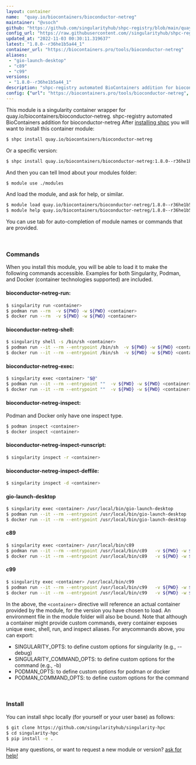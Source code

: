 ```yaml
---
layout: container
name:  "quay.io/biocontainers/bioconductor-netreg"
maintainer: "@vsoch"
github: "https://github.com/singularityhub/shpc-registry/blob/main/quay.io/biocontainers/bioconductor-netreg/container.yaml"
config_url: "https://raw.githubusercontent.com//singularityhub/shpc-registry/main/quay.io/biocontainers/bioconductor-netreg/container.yaml"
updated_at: "2022-11-03 00:30:11.319637"
latest: "1.8.0--r36he1b5a44_1"
container_url: "https://biocontainers.pro/tools/bioconductor-netreg"
aliases:
 - "gio-launch-desktop"
 - "c89"
 - "c99"
versions:
 - "1.8.0--r36he1b5a44_1"
description: "shpc-registry automated BioContainers addition for bioconductor-netreg"
config: {"url": "https://biocontainers.pro/tools/bioconductor-netreg", "maintainer": "@vsoch", "description": "shpc-registry automated BioContainers addition for bioconductor-netreg", "latest": {"1.8.0--r36he1b5a44_1": "sha256:cf644b26060abff59f3e70fc467fdfb6942c19fd9d828e8371d19af8ab7e1dc0"}, "tags": {"1.8.0--r36he1b5a44_1": "sha256:cf644b26060abff59f3e70fc467fdfb6942c19fd9d828e8371d19af8ab7e1dc0"}, "docker": "quay.io/biocontainers/bioconductor-netreg", "aliases": {"gio-launch-desktop": "/usr/local/bin/gio-launch-desktop", "c89": "/usr/local/bin/c89", "c99": "/usr/local/bin/c99"}}
---
```


This module is a singularity container wrapper for quay.io/biocontainers/bioconductor-netreg.
shpc-registry automated BioContainers addition for bioconductor-netreg
After [installing shpc](#install) you will want to install this container module:


```bash
$ shpc install quay.io/biocontainers/bioconductor-netreg
```

Or a specific version:

```bash
$ shpc install quay.io/biocontainers/bioconductor-netreg:1.8.0--r36he1b5a44_1
```

And then you can tell lmod about your modules folder:

```bash
$ module use ./modules
```

And load the module, and ask for help, or similar.

```bash
$ module load quay.io/biocontainers/bioconductor-netreg/1.8.0--r36he1b5a44_1
$ module help quay.io/biocontainers/bioconductor-netreg/1.8.0--r36he1b5a44_1
```

You can use tab for auto-completion of module names or commands that are provided.

<br>

### Commands

When you install this module, you will be able to load it to make the following commands accessible.
Examples for both Singularity, Podman, and Docker (container technologies supported) are included.

#### bioconductor-netreg-run:

```bash
$ singularity run <container>
$ podman run --rm  -v ${PWD} -w ${PWD} <container>
$ docker run --rm  -v ${PWD} -w ${PWD} <container>
```

#### bioconductor-netreg-shell:

```bash
$ singularity shell -s /bin/sh <container>
$ podman run --it --rm --entrypoint /bin/sh  -v ${PWD} -w ${PWD} <container>
$ docker run --it --rm --entrypoint /bin/sh  -v ${PWD} -w ${PWD} <container>
```

#### bioconductor-netreg-exec:

```bash
$ singularity exec <container> "$@"
$ podman run --it --rm --entrypoint ""  -v ${PWD} -w ${PWD} <container> "$@"
$ docker run --it --rm --entrypoint ""  -v ${PWD} -w ${PWD} <container> "$@"
```

#### bioconductor-netreg-inspect:

Podman and Docker only have one inspect type.

```bash
$ podman inspect <container>
$ docker inspect <container>
```

#### bioconductor-netreg-inspect-runscript:

```bash
$ singularity inspect -r <container>
```

#### bioconductor-netreg-inspect-deffile:

```bash
$ singularity inspect -d <container>
```


#### gio-launch-desktop

```bash
$ singularity exec <container> /usr/local/bin/gio-launch-desktop
$ podman run --it --rm --entrypoint /usr/local/bin/gio-launch-desktop   -v ${PWD} -w ${PWD} <container> -c " $@"
$ docker run --it --rm --entrypoint /usr/local/bin/gio-launch-desktop   -v ${PWD} -w ${PWD} <container> -c " $@"
```


#### c89

```bash
$ singularity exec <container> /usr/local/bin/c89
$ podman run --it --rm --entrypoint /usr/local/bin/c89   -v ${PWD} -w ${PWD} <container> -c " $@"
$ docker run --it --rm --entrypoint /usr/local/bin/c89   -v ${PWD} -w ${PWD} <container> -c " $@"
```


#### c99

```bash
$ singularity exec <container> /usr/local/bin/c99
$ podman run --it --rm --entrypoint /usr/local/bin/c99   -v ${PWD} -w ${PWD} <container> -c " $@"
$ docker run --it --rm --entrypoint /usr/local/bin/c99   -v ${PWD} -w ${PWD} <container> -c " $@"
```



In the above, the `<container>` directive will reference an actual container provided
by the module, for the version you have chosen to load. An environment file in the
module folder will also be bound. Note that although a container
might provide custom commands, every container exposes unique exec, shell, run, and
inspect aliases. For anycommands above, you can export:

 - SINGULARITY_OPTS: to define custom options for singularity (e.g., --debug)
 - SINGULARITY_COMMAND_OPTS: to define custom options for the command (e.g., -b)
 - PODMAN_OPTS: to define custom options for podman or docker
 - PODMAN_COMMAND_OPTS: to define custom options for the command

<br>

### Install

You can install shpc locally (for yourself or your user base) as follows:

```bash
$ git clone https://github.com/singularityhub/singularity-hpc
$ cd singularity-hpc
$ pip install -e .
```

Have any questions, or want to request a new module or version? [ask for help!](https://github.com/singularityhub/singularity-hpc/issues)